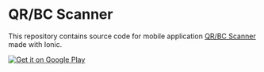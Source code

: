 # QR/BC Scanner

This repository contains source code for mobile application [QR/BC Scanner](https://play.google.com/store/apps/details?id=iro.ionic.scanner) made with Ionic.

[![Get it on Google Play](https://play.google.com/intl/en_us/badges/images/generic/en_badge_web_generic.png)](https://play.google.com/store/apps/details?id=iro.ionic.scanner&pcampaignid=MKT-Other-global-all-co-prtnr-py-PartBadge-Mar2515-1)
